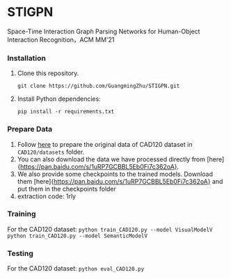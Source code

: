 # STIGPN
Space-Time Interaction Graph Parsing Networks for Human-Object Interaction Recognition，ACM MM'21
### Installation
1. Clone this repository.   
    ```
    git clone https://github.com/GuangmingZhu/STIGPN.git
    ```
  
2. Install Python dependencies:   
    ```
    pip install -r requirements.txt
    ```
### Prepare Data
1. Follow [here](https://github.com/praneeth11009/LIGHTEN-Learning-Interactions-with-Graphs-and-Hierarchical-TEmporal-Networks-for-HOI) to prepare the original data of CAD120 dataset in `CAD120/datasets` folder.
2. You can also download the data we have processed directly from [here]{https://pan.baidu.com/s/1uRP7GCBBL5Eb0Fi7c362oA}.
3. We also provide some checkpoints to the trained models. Download them [here]{https://pan.baidu.com/s/1uRP7GCBBL5Eb0Fi7c362oA} and put them in the checkpoints folder
4. extraction code: 1rly
### Training
For the CAD120 dataset:
    ```
        python train_CAD120.py --model VisualModelV
    ```
    ```
        python train_CAD120.py --model SemanticModelV 
    ```

### Testing
For the CAD120 dataset:
    ```
        python eval_CAD120.py
    ```

